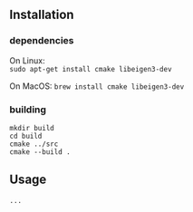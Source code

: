 ## Installation

### dependencies
On Linux:  
`sudo apt-get install cmake libeigen3-dev`
  
On MacOS:
`brew install cmake libeigen3-dev`

### building 
`mkdir build`  
`cd build`  
`cmake ../src`  
`cmake --build .`

## Usage
`...`

